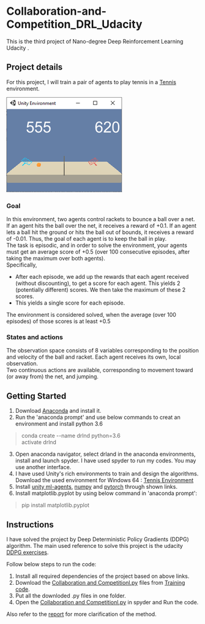 # Collaboration-and-Competition_DRL_Udacity
This is the third project of Nano-degree Deep Reinforcement Learning Udacity .


## Project details
For this project, I will train a pair of agents to play tennis in a [Tennis](https://github.com/Unity-Technologies/ml-agents/blob/master/docs/Learning-Environment-Examples.md#tennis) environment. 

<img src=https://github.com/vahid-f/Deep-RL/blob/master/Collaboration-and-Competition_DRL_Udacity-master/Collaboration-and-Competition_DRL_Udacity-master/Images/env.example.png />


### Goal
In this environment, two agents control rackets to bounce a ball over a net. If an agent hits the ball over the net, it receives a reward of +0.1. If an agent lets a ball hit the ground or hits the ball out of bounds, it receives a reward of -0.01. Thus, the goal of each agent is to keep the ball in play.<br/>
The task is episodic, and in order to solve the environment, your agents must get an average score of +0.5 (over 100 consecutive episodes, after taking the maximum over both agents). <br/>
Specifically,

* After each episode, we add up the rewards that each agent received (without discounting), to get a score for each agent. This yields 2 (potentially different) scores. We then take the maximum of these 2 scores.<br/>
* This yields a single score for each episode.<br/>

The environment is considered solved, when the average (over 100 episodes) of those scores is at least +0.5


### States and actions
The observation space consists of 8 variables corresponding to the position and velocity of the ball and racket. Each agent receives its own, local observation. <br/>
Two continuous actions are available, corresponding to movement toward (or away from) the net, and jumping.

## Getting Started

1. Download [Anaconda](https://www.anaconda.com/distribution/) and install it.
2. Run the 'anaconda prompt' and use below commands to creat an environment and install python 3.6
> conda create --name drlnd python=3.6 <br/>
> activate drlnd 
3. Open anaconda navigator, select drland in the anaconda environments, install and launch spyder. I have used spyder to run my codes. You may use another interface. 
4. I have used Unity's rich environments to train and design the algorithms.<br/>
Download the used environment for Windows 64 :
[Tennis Environment](https://s3-us-west-1.amazonaws.com/udacity-drlnd/P3/Tennis/Tennis_Windows_x86_64.zip)<br/>
5. Install [unity ml-agents](https://github.com/Unity-Technologies/ml-agents/blob/master/docs/Installation.md), [numpy](https://numpy.org/) and [pytorch](https://pytorch.org/) through shown links.
6. Install matplotlib.pyplot by using below command in 'anaconda prompt':<br/>
> pip install matplotlib.pyplot



## Instructions
I have solved the project by Deep Deterministic Policy Gradients (DDPG) algorithm. The main used reference to solve this project is the udacity [DDPG exercises](https://github.com/udacity/deep-reinforcement-learning/tree/master/ddpg-pendulum). <br/>

Follow below steps to run the code:
1. Install all required dependencies of the project based on above links.
2. Download the [Collaboration and Competitionl.py](https://github.com/vahid-f/Deep-RL/blob/master/Collaboration-and-Competition_DRL_Udacity-master/Collaboration-and-Competition_DRL_Udacity-master/Training%20Codes/Collaboration%20and%20Competition.py) files from [Training code](https://github.com/vahid-f/Deep-RL/tree/master/Collaboration-and-Competition_DRL_Udacity-master/Collaboration-and-Competition_DRL_Udacity-master/Training%20Codes).
3. Put all the downloded .py files in one folder.
4. Open the [Collaboration and Competitionl.py](https://github.com/vahid-f/Deep-RL/blob/master/Collaboration-and-Competition_DRL_Udacity-master/Collaboration-and-Competition_DRL_Udacity-master/Training%20Codes/Collaboration%20and%20Competition.py) in spyder and Run the code.


Also refer to the [report](https://github.com/vahid-f/Deep-RL/blob/master/Collaboration-and-Competition_DRL_Udacity-master/Collaboration-and-Competition_DRL_Udacity-master/Report.md) for more clarification of the method. 


